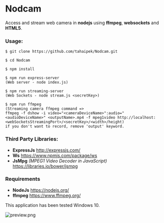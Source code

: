 # Nodcam
Access and stream web camera in **nodejs** using **ffmpeg**, **websockets** and **HTML5**.

### **Usage:**

```npm
$ git clone https://github.com/tahaipek/Nodcam.git

$ cd Nodcam

$ npm install

$ npm run express-server
(Web server - node index.js)
	
$ npm run streaming-server
(Web Sockets - node stream.js <secretKey>)
	
$ npm run ffmpeg
(Streaming camera ffmpeg command => 
ffmpeg -f dshow -i video="<cameraDeviceName>":audio="<audioDeviceName>" <outputName>.mp4 -f mpeg1video http://localhost:<webSocketsStreamingPort>/<secretKey>/<width>/height)
if you don't want to record, remove 'output' keyword.
```


### **Third Party Libraries:**
  * **ExpressJs** http://expressjs.com/
  * **Ws** https://www.npmjs.com/package/ws
  *  **JsMpg** *(MPEG1 Video Decoder in JavaScript)* https://libraries.io/bower/jsmpg 

### **Requirements**
  * **NodeJs** https://nodejs.org/
  * **ffmpeg** https://www.ffmpeg.org/


This application has been tested Windows 10. 

![preview.png](https://raw.githubusercontent.com/tahaipek/Nodcam/master/preview.png)

